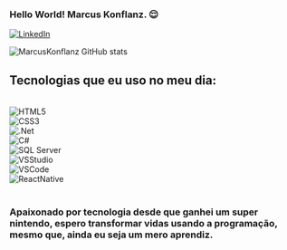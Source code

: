 
### Hello World! Marcus Konflanz. 😌

[![LinkedIn](https://img.shields.io/badge/LinkedIn-0077B5?style=for-the-badge&logo=linkedin&logoColor=black)](https://www.linkedin.com/in/marcus-konflanz/)

![MarcusKonflanz GitHub stats](https://github-readme-stats.vercel.app/api?username=MarcusKonflanz&show_icons=true&theme=dark)


## Tecnologias que eu uso no meu dia:

<div style="display: inline_block"><br/>
    <img align="center" alt="HTML5" src="https://img.shields.io/badge/HTML5-E34F26?style=for-the-badge&logo=html5&logoColor=white"/>
    <div><img align="center" alt="CSS3" src="https://img.shields.io/badge/CSS3-1572B6?style=for-the-badge&logo=css3&logoColor=white"/></div>
    <div><img align="center" alt=".Net" src="https://img.shields.io/badge/.NET-5C2D91?style=for-the-badge&logo=.net&logoColor=white"/></div>
    <div><img align="center" alt="C#" src="https://img.shields.io/badge/C%23-239120?style=for-the-badge&logo=c-sharp&logoColor=white"/></div>
    <div><img align="center" alt="SQL Server" src="https://img.shields.io/badge/Microsoft_SQL_Server-CC2927?style=for-the-badge&logo=microsoft-sql-server&logoColor=white"/></div>
    <div><img align="center" alt="VSStudio" src="https://img.shields.io/badge/Visual_Studio-5C2D91?style=for-the-badge&logo=visual%20studio&logoColor=white"/></div>
    <div><img align="center" alt="VSCode" src="https://img.shields.io/badge/Visual_Studio_Code-0078D4?style=for-the-badge&logo=visual%20studio%20code&logoColor=white"/></div>
    <div><img align="center" alt="ReactNative" src="https://img.shields.io/badge/React_Native-20232A?style=for-the-badge&logo=react&logoColor=61DAFB"/></div>
</div><br/>

### Apaixonado por tecnologia desde que ganhei um super nintendo, espero transformar vidas usando a programação, mesmo que, ainda eu seja um mero aprendiz.
